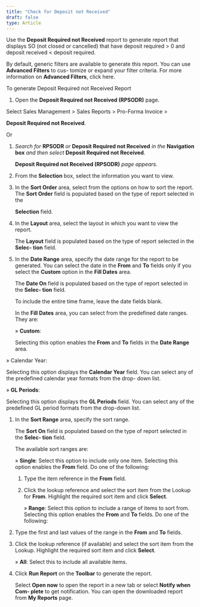 ```yaml
---
title: "Check for Deposit not Received"
draft: false
type: Article
---
```


Use the **Deposit Required not Received** report to generate report that displays SO (not closed or cancelled) that have deposit required > 0 and deposit received \< deposit required.

By default, generic filters are available to generate this report. You can use **Advanced Filters** to cus- tomize or expand your filter criteria. For more information on **Advanced Filters**, click here.

To generate Deposit Required not Received Report

1.  Open the **Deposit Required not Received (RPSODR)** page.

Select Sales Management > Sales Reports > Pro-Forma Invoice >

**Deposit Required not Received**.

Or

1.  *Search for* **RPSODR** *or* **Deposit Required not Received** *in the* **Navigation box** *and then select* **Deposit Required not Received**.

    **Deposit Required not Received (RPSODR)** *page appears.*

2.  From the **Selection** box, select the information you want to view.
3.  In the **Sort Order** area, select from the options on how to sort the report. The **Sort Order** field is populated based on the type of report selected in the

    **Selection** field.

4.  In the **Layout** area, select the layout in which you want to view the report.

    The **Layout** field is populated based on the type of report selected in the **Selec- tion** field.

5.  In the **Date Range** area, specify the date range for the report to be generated. You can select the date in the **From** and **To** fields only if you select the **Custom** option in the **Fill Dates** area.

    The **Date On** field is populated based on the type of report selected in the **Selec- tion** field.

    To include the entire time frame, leave the date fields blank.

    In the **Fill Dates** area, you can select from the predefined date ranges. They are:

    » **Custom**:

    Selecting this option enables the **From** and **To** fields in the **Date Range** area.

» Calendar Year:

Selecting this option displays the **Calendar Year** field. You can select any of the predefined calendar year formats from the drop- down list.

» **GL Periods**:

Selecting this option displays the **GL Periods** field. You can select any of the predefined GL period formats from the drop-down list.

1.  In the **Sort Range** area, specify the sort range.

    The **Sort On** field is populated based on the type of report selected in the **Selec- tion** field.

    The available sort ranges are:

    » **Single**: Select this option to include only one item. Selecting this option enables the **From** field. Do one of the following:

    1.  Type the item reference in the **From** field.
    2.  Click the lookup reference and select the sort item from the Lookup for **From**. Highlight the required sort item and click **Select**.

        » **Range**: Select this option to include a range of items to sort from. Selecting this option enables the **From** and **To** fields. Do one of the following:

2.  Type the first and last values of the range in the **From** and **To** fields.
3.  Click the lookup reference (if available) and select the sort item from the Lookup. Highlight the required sort item and click **Select**.

    » **All**: Select this to include all available items.

4.  Click **Run Report** on the **Toolbar** to generate the report.

    Select **Open now** to open the report in a new tab or select **Notify when Com- plete** to get notification. You can open the downloaded report from **My Reports** page.